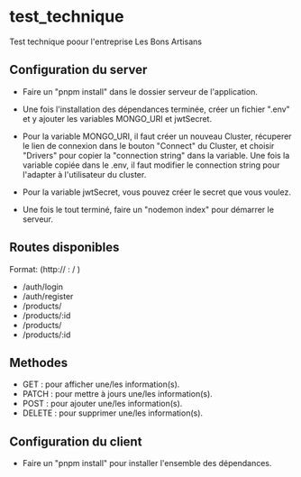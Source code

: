 # test_technique
Test technique poour l'entreprise Les Bons Artisans

## Configuration du server

- Faire un "pnpm install" dans le dossier serveur de l'application.

- Une fois l'installation des dépendances terminée, créer un fichier ".env" et y ajouter les variables MONGO_URI et jwtSecret.

- Pour la variable MONGO_URI, il faut créer un nouveau Cluster, récuperer le lien de connexion dans le bouton "Connect" du Cluster, et choisir "Drivers" pour copier la "connection string" dans la variable. Une fois la variable copiée dans le .env, il faut modifier le connection string pour l'adapter à l'utilisateur du cluster.
  
- Pour la variable jwtSecret, vous pouvez créer le secret que vous voulez.

- Une fois le tout terminé, faire un "nodemon index" pour démarrer le serveur.

## Routes disponibles
Format: (http:// <baseURL> : <port> / <route> )

- /auth/login
- /auth/register
- /products/
- /products/:id
- /products/
- /products/:id

## Methodes

- GET : pour afficher une/les information(s).
- PATCH : pour mettre à jours une/les information(s).
- POST : pour ajouter une/les information(s).
- DELETE : pour supprimer une/les information(s).

## Configuration du client

- Faire un "pnpm install" pour installer l'ensemble des dépendances.
